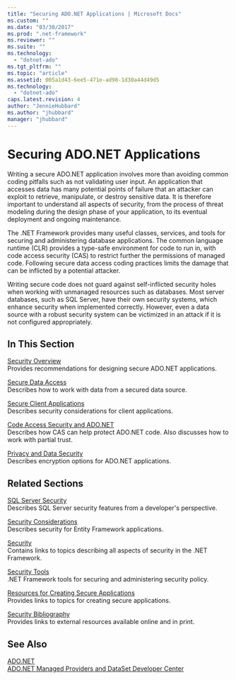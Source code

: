 ```yaml
---
title: "Securing ADO.NET Applications | Microsoft Docs"
ms.custom: ""
ms.date: "03/30/2017"
ms.prod: ".net-framework"
ms.reviewer: ""
ms.suite: ""
ms.technology: 
  - "dotnet-ado"
ms.tgt_pltfrm: ""
ms.topic: "article"
ms.assetid: 005a1d43-6ee5-471e-ad98-1d30a44d49d5
ms.technology: 
  - "dotnet-ado"
caps.latest.revision: 4
author: "JennieHubbard"
ms.author: "jhubbard"
manager: "jhubbard"
---
```

# Securing ADO.NET Applications
Writing a secure ADO.NET application involves more than avoiding common coding pitfalls such as not validating user input. An application that accesses data has many potential points of failure that an attacker can exploit to retrieve, manipulate, or destroy sensitive data. It is therefore important to understand all aspects of security, from the process of threat modeling during the design phase of your application, to its eventual deployment and ongoing maintenance.  
  
 The .NET Framework provides many useful classes, services, and tools for securing and administering database applications. The common language runtime (CLR) provides a type-safe environment for code to run in, with code access security (CAS) to restrict further the permissions of managed code. Following secure data access coding practices limits the damage that can be inflicted by a potential attacker.  
  
 Writing secure code does not guard against self-inflicted security holes when working with unmanaged resources such as databases. Most server databases, such as SQL Server, have their own security systems, which enhance security when implemented correctly. However, even a data source with a robust security system can be victimized in an attack if it is not configured appropriately.  
  
## In This Section  
 [Security Overview](../../../../docs/framework/data/adonet/security-overview.md)  
 Provides recommendations for designing secure ADO.NET applications.  
  
 [Secure Data Access](../../../../docs/framework/data/adonet/secure-data-access.md)  
 Describes how to work with data from a secured data source.  
  
 [Secure Client Applications](../../../../docs/framework/data/adonet/secure-client-applications.md)  
 Describes security considerations for client applications.  
  
 [Code Access Security and ADO.NET](../../../../docs/framework/data/adonet/code-access-security.md)  
 Describes how CAS can help protect ADO.NET code. Also discusses how to work with partial trust.  
  
 [Privacy and Data Security](../../../../docs/framework/data/adonet/privacy-and-data-security.md)  
 Describes encryption options for ADO.NET applications.  
  
## Related Sections  
 [SQL Server Security](../../../../docs/framework/data/adonet/sql/sql-server-security.md)  
 Describes SQL Server security features from a developer's perspective.  
  
 [Security Considerations](../../../../docs/framework/data/adonet/ef/security-considerations.md)  
 Describes security for Entity Framework applications.  
  
 [Security](../../../../docs/standard/security/index.md)  
 Contains links to topics describing all aspects of security in the .NET Framework.  
  
 [Security Tools](http://msdn.microsoft.com/en-us/2a3eb98a-2de6-4fba-b41c-01a74d354c11)  
 .NET Framework tools for securing and administering security policy.  
  
 [Resources for Creating Secure Applications](http://msdn.microsoft.com/en-us/0ebf5f69-76f2-498a-a2df-83cf3443e132)  
 Provides links to topics for creating secure applications.  
  
 [Security Bibliography](/visualstudio/ide/security-bibliography)  
 Provides links to external resources available online and in print.  
  
## See Also  
 [ADO.NET](../../../../docs/framework/data/adonet/index.md)   
 [ADO.NET Managed Providers and DataSet Developer Center](http://go.microsoft.com/fwlink/?LinkId=217917)